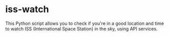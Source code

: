 # iss-watch

This Python script allows you to check if you're in a good location and time to watch ISS (International Space Station) in the sky, using API services.
